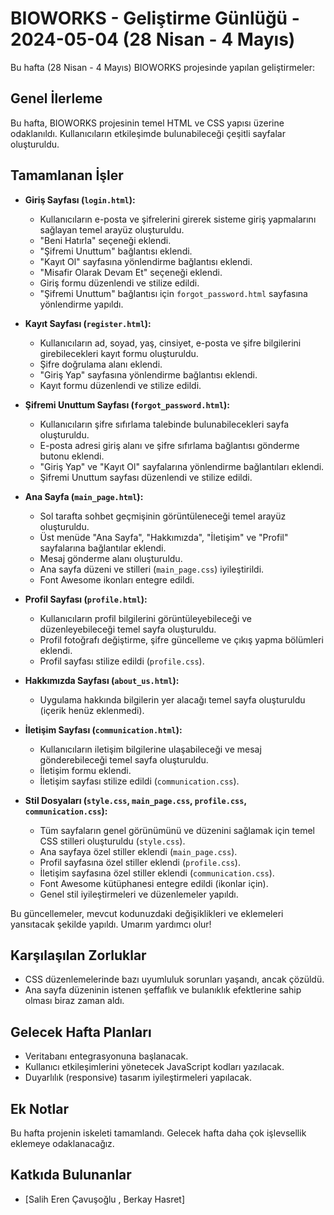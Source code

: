 # BIOWORKS - Geliştirme Günlüğü - 2024-05-04 (28 Nisan - 4 Mayıs)

Bu hafta (28 Nisan - 4 Mayıs) BIOWORKS projesinde yapılan geliştirmeler:

## Genel İlerleme

Bu hafta, BIOWORKS projesinin temel HTML ve CSS yapısı üzerine odaklanıldı. Kullanıcıların etkileşimde bulunabileceği çeşitli sayfalar oluşturuldu.

## Tamamlanan İşler

* **Giriş Sayfası (`login.html`):**

    * Kullanıcıların e-posta ve şifrelerini girerek sisteme giriş yapmalarını sağlayan temel arayüz oluşturuldu.
    * "Beni Hatırla" seçeneği eklendi.
    * "Şifremi Unuttum" bağlantısı eklendi.
    * "Kayıt Ol" sayfasına yönlendirme bağlantısı eklendi.
    * "Misafir Olarak Devam Et" seçeneği eklendi.
    * Giriş formu düzenlendi ve stilize edildi.
    * "Şifremi Unuttum" bağlantısı için `forgot_password.html` sayfasına yönlendirme yapıldı.

* **Kayıt Sayfası (`register.html`):**

    * Kullanıcıların ad, soyad, yaş, cinsiyet, e-posta ve şifre bilgilerini girebilecekleri kayıt formu oluşturuldu.
    * Şifre doğrulama alanı eklendi.
    * "Giriş Yap" sayfasına yönlendirme bağlantısı eklendi.
    * Kayıt formu düzenlendi ve stilize edildi.

* **Şifremi Unuttum Sayfası (`forgot_password.html`):**

    * Kullanıcıların şifre sıfırlama talebinde bulunabilecekleri sayfa oluşturuldu.
    * E-posta adresi giriş alanı ve şifre sıfırlama bağlantısı gönderme butonu eklendi.
    * "Giriş Yap" ve "Kayıt Ol" sayfalarına yönlendirme bağlantıları eklendi.
    * Şifremi Unuttum sayfası düzenlendi ve stilize edildi.

* **Ana Sayfa (`main_page.html`):**

    * Sol tarafta sohbet geçmişinin görüntüleneceği temel arayüz oluşturuldu.
    * Üst menüde "Ana Sayfa", "Hakkımızda", "İletişim" ve "Profil" sayfalarına bağlantılar eklendi.
    * Mesaj gönderme alanı oluşturuldu.
    * Ana sayfa düzeni ve stilleri (`main_page.css`) iyileştirildi.
    * Font Awesome ikonları entegre edildi.

* **Profil Sayfası (`profile.html`):**

    * Kullanıcıların profil bilgilerini görüntüleyebileceği ve düzenleyebileceği temel sayfa oluşturuldu.
    * Profil fotoğrafı değiştirme, şifre güncelleme ve çıkış yapma bölümleri eklendi.
    * Profil sayfası stilize edildi (`profile.css`).

* **Hakkımızda Sayfası (`about_us.html`):**

    * Uygulama hakkında bilgilerin yer alacağı temel sayfa oluşturuldu (içerik henüz eklenmedi).

* **İletişim Sayfası (`communication.html`):**

    * Kullanıcıların iletişim bilgilerine ulaşabileceği ve mesaj gönderebileceği temel sayfa oluşturuldu.
    * İletişim formu eklendi.
    * İletişim sayfası stilize edildi (`communication.css`).

* **Stil Dosyaları (`style.css`, `main_page.css`, `profile.css`, `communication.css`):**

    * Tüm sayfaların genel görünümünü ve düzenini sağlamak için temel CSS stilleri oluşturuldu (`style.css`).
    * Ana sayfaya özel stiller eklendi (`main_page.css`).
    * Profil sayfasına özel stiller eklendi (`profile.css`).
    * İletişim sayfasına özel stiller eklendi (`communication.css`).
    * Font Awesome kütüphanesi entegre edildi (ikonlar için).
    * Genel stil iyileştirmeleri ve düzenlemeler yapıldı.

Bu güncellemeler, mevcut kodunuzdaki değişiklikleri ve eklemeleri yansıtacak şekilde yapıldı. Umarım yardımcı olur!

## Karşılaşılan Zorluklar

* CSS düzenlemelerinde bazı uyumluluk sorunları yaşandı, ancak çözüldü.
* Ana sayfa düzeninin istenen şeffaflık ve bulanıklık efektlerine sahip olması biraz zaman aldı.

## Gelecek Hafta Planları

* Veritabanı entegrasyonuna başlanacak.
* Kullanıcı etkileşimlerini yönetecek JavaScript kodları yazılacak.
* Duyarlılık (responsive) tasarım iyileştirmeleri yapılacak.

## Ek Notlar

Bu hafta projenin iskeleti tamamlandı. Gelecek hafta daha çok işlevsellik eklemeye odaklanacağız.

## Katkıda Bulunanlar

* [Salih Eren Çavuşoğlu , Berkay Hasret]